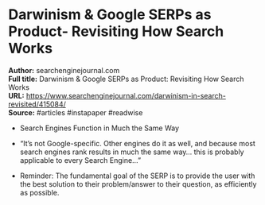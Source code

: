 # Darwinism & Google SERPs as Product- Revisiting How Search Works

**Author:** searchenginejournal.com  
**Full title:** Darwinism & Google SERPs as Product: Revisiting How Search Works  
**URL:** https://www.searchenginejournal.com/darwinism-in-search-revisited/415084/  
**Source:** #articles #instapaper #readwise

- Search Engines Function in Much the Same Way 
   
- “It’s not Google-specific. Other engines do it as well, and because most search engines rank results in much the same way… this is probably applicable to every Search Engine…” 
   
- Reminder: The fundamental goal of the SERP is to provide the user with the best solution to their problem/answer to their question, as efficiently as possible. 
   
